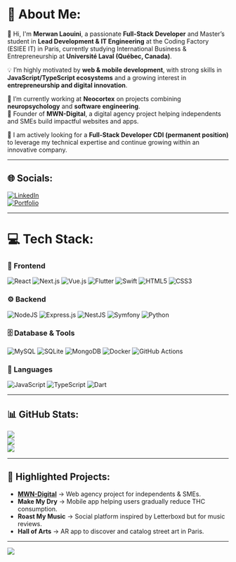 # 💫 About Me:
👋 Hi, I'm **Merwan Laouini**, a passionate **Full-Stack Developer** and Master’s student in **Lead Development & IT Engineering** at the Coding Factory (ESIEE IT) in Paris, currently studying International Business & Entrepreneurship at **Université Laval (Québec, Canada)**.  

💡 I’m highly motivated by **web & mobile development**, with strong skills in **JavaScript/TypeScript ecosystems** and a growing interest in **entrepreneurship and digital innovation**.  

🚀 I’m currently working at **Neocortex** on projects combining **neuropsychology** and **software engineering**.  
💼 Founder of **MWN-Digital**, a digital agency project helping independents and SMEs build impactful websites and apps.  

📌 I am actively looking for a **Full-Stack Developer CDI (permanent position)** to leverage my technical expertise and continue growing within an innovative company.  

---

## 🌐 Socials:
[![LinkedIn](https://img.shields.io/badge/LinkedIn-%230077B5.svg?logo=linkedin&logoColor=white)](https://www.linkedin.com/in/merwan-laouini-4b5688204/)  
[![Portfolio](https://img.shields.io/badge/Portfolio-%23000000.svg?logo=vercel&logoColor=white)](https://mwn-tech.com)

---

# 💻 Tech Stack:

### 🎨 Frontend
![React](https://img.shields.io/badge/react-%2320232a.svg?style=for-the-badge&logo=react&logoColor=%2361DAFB) 
![Next.js](https://img.shields.io/badge/next.js-%23000000.svg?style=for-the-badge&logo=nextdotjs&logoColor=white) 
![Vue.js](https://img.shields.io/badge/vuejs-%2335495e.svg?style=for-the-badge&logo=vuedotjs&logoColor=%234FC08D) 
![Flutter](https://img.shields.io/badge/Flutter-%2302569B.svg?style=for-the-badge&logo=Flutter&logoColor=white) 
![Swift](https://img.shields.io/badge/swift-F54A2A?style=for-the-badge&logo=swift&logoColor=white) 
![HTML5](https://img.shields.io/badge/html5-%23E34F26.svg?style=for-the-badge&logo=html5&logoColor=white) 
![CSS3](https://img.shields.io/badge/css3-%231572B6.svg?style=for-the-badge&logo=css3&logoColor=white) 

### ⚙️ Backend
![NodeJS](https://img.shields.io/badge/node.js-6DA55F?style=for-the-badge&logo=node.js&logoColor=white) 
![Express.js](https://img.shields.io/badge/express.js-%23404d59.svg?style=for-the-badge&logo=express&logoColor=%2361DAFB) 
![NestJS](https://img.shields.io/badge/nestjs-%23E0234E.svg?style=for-the-badge&logo=nestjs&logoColor=white) 
![Symfony](https://img.shields.io/badge/symfony-%23000000.svg?style=for-the-badge&logo=symfony&logoColor=white) 
![Python](https://img.shields.io/badge/python-3670A0?style=for-the-badge&logo=python&logoColor=ffdd54) 

### 🗄️ Database & Tools
![MySQL](https://img.shields.io/badge/mysql-%2300f.svg?style=for-the-badge&logo=mysql&logoColor=white) 
![SQLite](https://img.shields.io/badge/sqlite-%2307405e.svg?style=for-the-badge&logo=sqlite&logoColor=white) 
![MongoDB](https://img.shields.io/badge/MongoDB-%234ea94b.svg?style=for-the-badge&logo=mongodb&logoColor=white) 
![Docker](https://img.shields.io/badge/docker-%230db7ed.svg?style=for-the-badge&logo=docker&logoColor=white) 
![GitHub Actions](https://img.shields.io/badge/GitHub_Actions-%232671E5.svg?style=for-the-badge&logo=githubactions&logoColor=white) 

### 📱 Languages
![JavaScript](https://img.shields.io/badge/javascript-%23323330.svg?style=for-the-badge&logo=javascript&logoColor=%23F7DF1E) 
![TypeScript](https://img.shields.io/badge/typescript-%23007ACC.svg?style=for-the-badge&logo=typescript&logoColor=white) 
![Dart](https://img.shields.io/badge/dart-%230175C2.svg?style=for-the-badge&logo=dart&logoColor=white) 

---

## 📊 GitHub Stats:
![](https://github-readme-stats.vercel.app/api?username=Meerwaan&theme=radical&hide_border=false&include_all_commits=false&count_private=false)  
![](https://github-readme-streak-stats.herokuapp.com/?user=Meerwaan&theme=radical&hide_border=false)  
![](https://github-readme-stats.vercel.app/api/top-langs/?username=Meerwaan&theme=radical&hide_border=false&layout=compact)  

---

## 🚀 Highlighted Projects:
- [**MWN-Digital**](https://mwn-tech.com) → Web agency project for independents & SMEs.  
- **Make My Dry** → Mobile app helping users gradually reduce THC consumption.  
- **Roast My Music** → Social platform inspired by Letterboxd but for music reviews.  
- **Hall of Arts** → AR app to discover and catalog street art in Paris.  

---

[![](https://visitcount.itsvg.in/api?id=Meerwaan&icon=0&color=0)](https://visitcount.itsvg.in)
